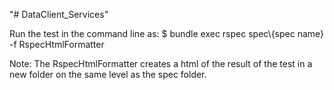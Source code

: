 "# DataClient_Services" 

Run the test in the command line as:
$ bundle exec rspec spec\\{spec name} -f RspecHtmlFormatter

Note: The RspecHtmlFormatter creates a html of the result of the test in a new folder on the same level as the spec folder.
